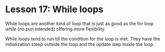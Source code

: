 # Lesson 17: While loops
While loops are another kind of loop that is just as good as the for loop *while* (no pun intended) offering more flexibility. 

While loops tend to run till the condition for the loop is met. They have the initialization steep outside the loop and the update step inside the loop.